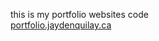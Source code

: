 this is my portfolio websites code
<br>
<a href="portfolio.jaydenquilay.ca">portfolio.jaydenquilay.ca</a>
